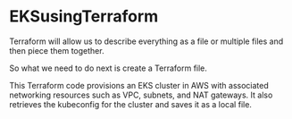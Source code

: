 # EKSusingTerraform

Terraform will allow us to describe everything as a file or multiple files and then piece them together. 

So what we need to do next is create a Terraform file. 

This Terraform code provisions an EKS cluster in AWS with associated networking resources such as VPC, subnets, and NAT gateways. It also retrieves the kubeconfig for the cluster and saves it as a local file.
